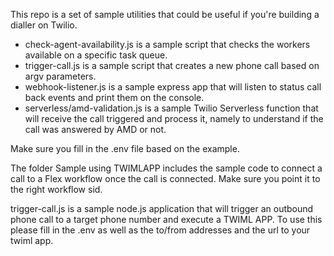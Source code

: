 This repo is a set of sample utilities that could be useful if you're building a dialler on Twilio.

- check-agent-availability.js is a sample script that checks the workers available on a specific task queue.
- trigger-call.js is a sample script that creates a new phone call based on argv parameters.
- webhook-listener.js is a sample express app that will listen to status call back events and print them on the console. 
- serverless/amd-validation.js is a sample Twilio Serverless function that will receive the call triggered and process it, namely to understand if the call was answered by AMD or not.

Make sure you fill in the .env file based on the example. 



The folder Sample using TWIMLAPP includes the sample code to connect a call to a Flex workflow once the call is connected. Make sure you point it to the right workflow sid.

trigger-call.js is a sample node.js application that will trigger an outbound phone call to a target phone number and execute a TWIML APP. To use this please fill in the .env as well as the to/from addresses and the url to your twiml app.

